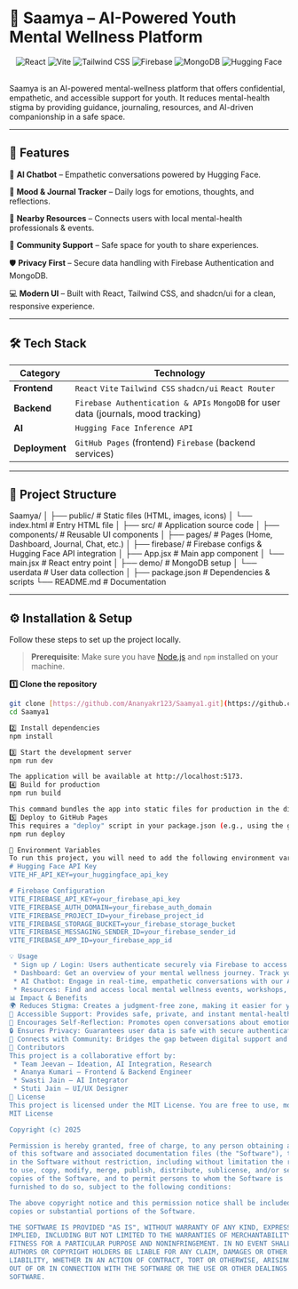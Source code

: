 # 🌸 Saamya – AI-Powered Youth Mental Wellness Platform

<div align="center">
  <img src="https://img.shields.io/badge/React-20232A?style=for-the-badge&logo=react&logoColor=61DAFB" alt="React">
  <img src="https://img.shields.io/badge/vite-%23646CFF.svg?style=for-the-badge&logo=vite&logoColor=white" alt="Vite">
  <img src="https://img.shields.io/badge/Tailwind_CSS-38B2AC?style=for-the-badge&logo=tailwind-css&logoColor=white" alt="Tailwind CSS">
  <img src="https://img.shields.io/badge/Firebase-ffca28?style=for-the-badge&logo=firebase&logoColor=black" alt="Firebase">
  <img src="https://img.shields.io/badge/MongoDB-4EA94B?style=for-the-badge&logo=mongodb&logoColor=white" alt="MongoDB">
  <img src="https://img.shields.io/badge/Hugging%20Face-FFD21E?style=for-the-badge&logo=huggingface&logoColor=black" alt="Hugging Face">
</div>

<br>

Saamya is an AI-powered mental-wellness platform that offers confidential, empathetic, and accessible support for youth. It reduces mental-health stigma by providing guidance, journaling, resources, and AI-driven companionship in a safe space.

---

## 🚀 Features

🤖 **AI Chatbot** – Empathetic conversations powered by Hugging Face.

📅 **Mood & Journal Tracker** – Daily logs for emotions, thoughts, and reflections.

📍 **Nearby Resources** – Connects users with local mental-health professionals & events.

👥 **Community Support** – Safe space for youth to share experiences.

🛡️ **Privacy First** – Secure data handling with Firebase Authentication and MongoDB.

💻 **Modern UI** – Built with React, Tailwind CSS, and shadcn/ui for a clean, responsive experience.

---

## 🛠️ Tech Stack

| Category        | Technology                                                                          |
| --------------- | ----------------------------------------------------------------------------------- |
| **Frontend** | `React` `Vite` `Tailwind CSS` `shadcn/ui` `React Router`                              |
| **Backend** | `Firebase Authentication & APIs` `MongoDB` for user data (journals, mood tracking)  |
| **AI** | `Hugging Face Inference API`                                                        |
| **Deployment** | `GitHub Pages` (frontend) `Firebase` (backend services)                             |

---

## 📂 Project Structure


Saamya/
│
├── public/                # Static files (HTML, images, icons)
│   └── index.html         # Entry HTML file
│
├── src/                   # Application source code
│   ├── components/        # Reusable UI components
│   ├── pages/             # Pages (Home, Dashboard, Journal, Chat, etc.)
│   ├── firebase/          # Firebase configs & Hugging Face API integration
│   ├── App.jsx            # Main app component
│   └── main.jsx           # React entry point
│
├── demo/                  # MongoDB setup
│   └── userdata           # User data collection
│
├── package.json           # Dependencies & scripts
└── README.md              # Documentation

---

## ⚙️ Installation & Setup

Follow these steps to set up the project locally.

> **Prerequisite**: Make sure you have [Node.js](https://nodejs.org/) and `npm` installed on your machine.

**1️⃣ Clone the repository**
```bash
git clone [https://github.com/Ananyakr123/Saamya1.git](https://github.com/Ananyakr123/Saamya1.git)
cd Saamya1

2️⃣ Install dependencies
npm install

3️⃣ Start the development server
npm run dev

The application will be available at http://localhost:5173.
4️⃣ Build for production
npm run build

This command bundles the app into static files for production in the dist folder.
5️⃣ Deploy to GitHub Pages
This requires a "deploy" script in your package.json (e.g., using the gh-pages package).
npm run deploy

🔑 Environment Variables
To run this project, you will need to add the following environment variables to a .env file in the project's root directory:
# Hugging Face API Key
VITE_HF_API_KEY=your_huggingface_api_key

# Firebase Configuration
VITE_FIREBASE_API_KEY=your_firebase_api_key
VITE_FIREBASE_AUTH_DOMAIN=your_firebase_auth_domain
VITE_FIREBASE_PROJECT_ID=your_firebase_project_id
VITE_FIREBASE_STORAGE_BUCKET=your_firebase_storage_bucket
VITE_FIREBASE_MESSAGING_SENDER_ID=your_firebase_sender_id
VITE_FIREBASE_APP_ID=your_firebase_app_id

💡 Usage
 * Sign up / Login: Users authenticate securely via Firebase to access their personal space.
 * Dashboard: Get an overview of your mental wellness journey. Track your mood, view recent journal entries, and set personal goals.
 * AI Chatbot: Engage in real-time, empathetic conversations with our AI companion for immediate support.
 * Resources: Find and access local mental wellness events, workshops, and professional guidance.
📊 Impact & Benefits
🌍 Reduces Stigma: Creates a judgment-free zone, making it easier for youth to seek help.
🧠 Accessible Support: Provides safe, private, and instant mental-health support anytime, anywhere.
💬 Encourages Self-Reflection: Promotes open conversations about emotions through journaling and AI chats.
🔒 Ensures Privacy: Guarantees user data is safe with secure authentication and database management.
🤝 Connects with Community: Bridges the gap between digital support and real-world resources.
👥 Contributors
This project is a collaborative effort by:
 * Team Jeevan – Ideation, AI Integration, Research
 * Ananya Kumari – Frontend & Backend Engineer
 * Swasti Jain – AI Integrator
 * Stuti Jain – UI/UX Designer
📜 License
This project is licensed under the MIT License. You are free to use, modify, and distribute it.
MIT License

Copyright (c) 2025

Permission is hereby granted, free of charge, to any person obtaining a copy
of this software and associated documentation files (the "Software"), to deal
in the Software without restriction, including without limitation the rights
to use, copy, modify, merge, publish, distribute, sublicense, and/or sell
copies of the Software, and to permit persons to whom the Software is
furnished to do so, subject to the following conditions:

The above copyright notice and this permission notice shall be included in all
copies or substantial portions of the Software.

THE SOFTWARE IS PROVIDED "AS IS", WITHOUT WARRANTY OF ANY KIND, EXPRESS OR
IMPLIED, INCLUDING BUT NOT LIMITED TO THE WARRANTIES OF MERCHANTABILITY,
FITNESS FOR A PARTICULAR PURPOSE AND NONINFRINGEMENT. IN NO EVENT SHALL THE
AUTHORS OR COPYRIGHT HOLDERS BE LIABLE FOR ANY CLAIM, DAMAGES OR OTHER
LIABILITY, WHETHER IN AN ACTION OF CONTRACT, TORT OR OTHERWISE, ARISING FROM,
OUT OF OR IN CONNECTION WITH THE SOFTWARE OR THE USE OR OTHER DEALINGS IN THE
SOFTWARE.



